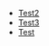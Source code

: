 * [Test2](markdown_files/A.md)
* [Test3](/markdown_files/A.md)
* [Test](http://domain.com/markdown_files/A.md)